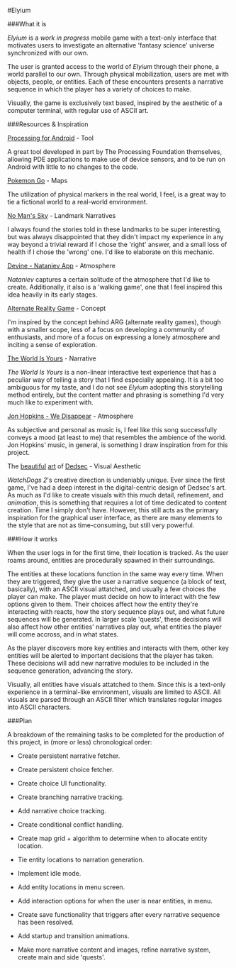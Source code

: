 #Elyium

###What it is

_Elyium_ is a *work in progress* mobile game with a text-only interface that motivates users to investigate an alternative 'fantasy science' universe synchronized with our own.

The user is granted access to the world of _Elyium_ through their phone, a world parallel to our own. Through physical mobilization, users are met with objects, people, or entities. Each of these encounters presents a narrative sequence in which the player has a variety of choices to make.

Visually, the game is exclusively text based, inspired by the aesthetic of a computer terminal, with regular use of ASCII art.

###Resources & Inspiration

[Processing for Android](http://android.processing.org/index.html) - Tool

A great tool developed in part by The Processing Foundation themselves, allowing PDE applications to make use of device sensors, and to be run on Android with little to no changes to the code.

[Pokemon Go](https://lh3.googleusercontent.com/dq_t7Is81-gkHYxKfAQ7PuLQBR-Qrte-7S1DsKFZnhaZATpibMSiw3aCrJzYik1x3IV5=h900) - Maps

The utilization of physical markers in the real world, I feel, is a great way to tie a fictional world to a real-world environment.

[No Man's Sky](https://cdn0.vox-cdn.com/uploads/chorus_asset/file/6952189/Atlas1a.jpg) - Landmark Narratives

I always found the stories told in these landmarks to be super interesting, but was always disappointed that they didn't impact my experience in any way beyond a trivial reward if I chose the 'right' answer, and a small loss of health if I chose the 'wrong' one. I'd like to elaborate on this mechanic.

[Devine - Nataniev App](https://www.youtube.com/watch?v=DBZCLjsI1bs) - Atmosphere

_Nataniev_ captures a certain solitude of the atmosphere that I'd like to create. Additionally, it also is a 'walking game', one that I feel inspired this idea heavily in its early stages.

[Alternate Reality Game](https://en.wikipedia.org/wiki/Alternate_reality_game) - Concept

I'm inspired by the concept behind ARG (alternate reality games), though with a smaller scope, less of a focus on developing a community of enthusiasts, and more of a focus on expressing a lonely atmosphere and inciting a sense of exploration.

[The World Is Yours](https://preview.c9users.io/sarahlauzon/final-project/final_project/index.html?_c9_id=livepreview3&_c9_host=https%3A%2F%2Fide.c9.io) - Narrative

_The World Is Yours_ is a non-linear interactive text experience that has a peculiar way of telling a story that I find especially appealing. It is a bit too ambiguous for my taste, and I do not see _Elyium_ adopting this storytelling method entirely, but the content matter and phrasing is something I'd very much like to experiment with.

[Jon Hopkins - We Disappear](https://www.youtube.com/watch?v=wqhCDbagWh8) - Atmosphere

As subjective and personal as music is, I feel like this song successfully conveys a mood (at least to me) that resembles the ambience of the world. Jon Hopkins' music, in general, is something I draw inspiration from for this project.

The [beautiful](https://s-media-cache-ak0.pinimg.com/736x/d4/2d/17/d42d1776fd77f66582758f56cc86ffa5.jpg) [art](http://nerdreactor.com/wp-content/uploads/2014/06/art-of-watch-dogs-6.jpg) of [Dedsec](http://orig08.deviantart.net/d21f/f/2016/166/3/f/dedsec_skull_noise_2_by_junguler-da6cg74.gif) - Visual Aesthetic

_WatchDogs 2_'s creative direction is undeniably unique. Ever since the first game, I've had a deep interest in the digital-centric design of Dedsec's art. As much as I'd like to create visuals with this much detail, refinement, and *animation*, this is something that requires a lot of time dedicated to content creation. Time I simply don't have. However, this still acts as the primary inspiration for the graphical user interface, as there are many elements to the style that are not as time-consuming, but still very powerful.

###How it works

When the user logs in for the first time, their location is tracked. As the user roams around, entities are procedurally spawned in their surroundings.

The entities at these locations function in the same way every time. When they are triggered, they give the user a narrative sequence (a block of text, basically), with an ASCII visual attatched, and usually a few choices the player can make. The player must decide on how to interact with the few options given to them. Their choices affect how the entity they're interacting with reacts, how the story sequence plays out, and what future sequences will be generated. In larger scale 'quests', these decisions will also affect how other entities' narratives play out, what entities the player will come accross, and in what states.

As the player discovers more key entities and interacts with them, other key entities will be alerted to important decisions that the player has taken. These decisions will add new narrative modules to be included in the sequence generation, advancing the story.

Visually, all entities have visuals attatched to them. Since this is a text-only experience in a terminal-like environment, visuals are limited to ASCII. All visuals are parsed through an ASCII filter which translates regular images into ASCII characters.

###Plan

A breakdown of the remaining tasks to be completed for the production of this project, in (more or less) chronological order:

- Create persistent narrative fetcher.

- Create persistent choice fetcher.

- Create choice UI functionality.

- Create branching narrative tracking.

- Add narrative choice tracking.

- Create conditional conflict handling.

- Create map grid + algorithm to determine when to allocate entity location. 

- Tie entity locations to narration generation.

- Implement idle mode.

- Add entity locations in menu screen.

- Add interaction options for when the user is near entities, in menu.

- Create save functionality that triggers after every narrative sequence has been resolved.

- Add startup and transition animations.

- Make more narrative content and images, refine narrative system, create main and side 'quests'.